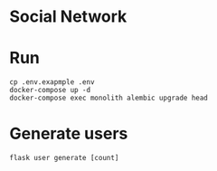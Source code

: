 # Social Network

# Run
````shell script
cp .env.exapmple .env
docker-compose up -d
docker-compose exec monolith alembic upgrade head
````

# Generate users
````shell script
flask user generate [count]
````
